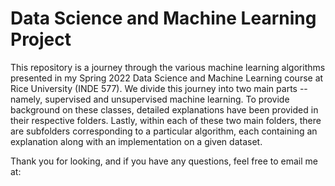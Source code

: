 # Data Science and Machine Learning Project

This repository is a journey through the various machine learning algorithms presented in my Spring 2022 Data Science and Machine Learning course at Rice University (INDE 577). We divide this journey into two main parts -- namely, supervised and unsupervised machine learning. To provide background on these classes, detailed explanations have been provided in their respective folders. Lastly, within each of these two main folders, there are subfolders corresponding to a particular algorithm, each containing an explanation along with an implementation on a given dataset.

Thank you for looking, and if you have any questions, feel free to email me at: 
